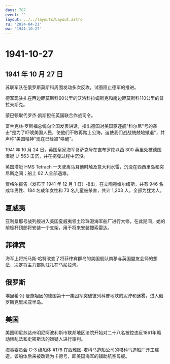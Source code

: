 ```yaml
---
days: 787
event: ''
layout: ../../layouts/Layout.astro
ru: '2024-04-21'
ww: '1941-10-27'
---
```


# 1941-10-27

## 1941 年 10 月 27 日

苏联军队在俄罗斯莫斯科周围发动多次反攻，试图阻止德军的推进。

德军现驻扎在西边距莫斯科60公里的沃洛科拉姆斯克和南边距莫斯科110公里的普拉夫斯克。

蒙巴顿取代罗杰·凯斯担任英国联合作战司令。

富兰克林·罗斯福总统向全国发表讲话，指出德国对美国驱逐舰"科尔尼"号的袭击"是为了吓唬美国人民，使他们不敢再踏上公海，迫使我们战战兢兢地撤退"，并声称"美国精神"现在已经被"唤醒"。

1941 年 10 月 24 日，英国皇家海军哥萨克号在直布罗陀以西 300
英里处被德国潜艇 U-563 击沉，并在拖曳过程中沉没。

英国潜艇 HMS Tetrach
一天驶离马耳他时触及意大利水雷，沉没在西西里岛和突尼斯之间；船上 62
人全部遇难。

贾格尔报告（发布于 1941 年 12 月 1 日）指出，在立陶宛维尔纽斯，共有 946
名成年男性、184 名成年女性和 73 名儿童被杀害，共计 1,203
人，全部为犹太人。

## 夏威夷

亚利桑那号战列舰进入美国夏威夷领土珍珠港海军船厂进行大修，在此期间，她的前桅杆顶部将安装一个支架，用于将来安装搜索雷达。

## 菲律宾

海军上将托马斯·哈特改变了将菲律宾群岛的美国舰队南移与英国盟友会师的想法，决定将主力部队驻扎在马尼拉湾。

## 俄罗斯

埃里希·冯·曼施坦因的德国第十一集团军突破彼列科普地峡的泥泞和迷雾，进入俄罗斯克里米亚半岛。

## 美国

美国明尼苏达州明尼阿波利斯市联邦地区法院开始对二十八名被控违反1861年煽动叛乱法和史密斯法的嫌疑人进行审判。

海事委员会 C-3 级船体 #178
在西雅图-塔科马造船公司的塔科马造船厂开工建造。该船体后来被改建为卡德号，即美国海军的辅助航空母舰。
